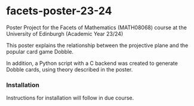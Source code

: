 # facets-poster-23-24
Poster Project for the Facets of Mathematics (MATH08068) course at the University of Edinburgh (Academic Year 23/24)

This poster explains the relationship between the projective plane and the popular card game Dobble. 

In addition, a Python script with a C backend was created to generate Dobble cards, using theory described in the poster.

### Installation

Instructions for installation will follow in due course.
